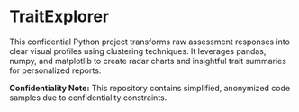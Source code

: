 # TraitExplorer
This confidential Python project transforms raw assessment responses into clear visual profiles using clustering techniques. It leverages pandas, numpy, and matplotlib to create radar charts and insightful trait summaries for personalized reports.

**Confidentiality Note:**
This repository contains simplified, anonymized code samples due to confidentiality constraints.

